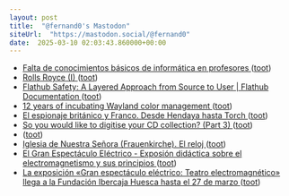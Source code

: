 ```yaml
---
layout: post
title:  "@fernand0's Mastodon"
siteUrl:  "https://mastodon.social/@fernand0"
date:  2025-03-10 02:03:43.860000+00:00
---
```

*  [Falta de conocimientos básicos de informática en profesores ](https://changlonet.com/blog/falta-de-conocimientos-bsicos-de-informtica-en-profesores) ([toot](https://mastodon.social/@fernand0/114135677262638353))
*  [Rolls Royce (I) ](https://avecesunafoto.wordpress.com/2025/03/09/rolls-royce-i) ([toot](https://mastodon.social/@fernand0/114133935494732759))
*  [Flathub Safety: A Layered Approach from Source to User \| Flathub Documentation ](https://docs.flathub.org/blog/app-safety-layered-approach-source-to-use) ([toot](https://mastodon.social/@fernand0/114133899913677808))
*  [12 years of incubating Wayland color management ](https://www.collabora.com/news-and-blog/news-and-events/12-years-of-incubating-wayland-color-management.htm) ([toot](https://mastodon.social/@fernand0/114133687183251494))
*  [El espionaje británico y Franco. Desde Hendaya hasta Torch ](https://puz.unizar.es/2979-el-espionaje-britanico-y-franco-desde-hendaya-hasta-torch.htm) ([toot](https://mastodon.social/@fernand0/114133145828520530))
*  [So you would like to digitise your CD collection? (Part 3) ](https://dev.to/fernand0/so-you-would-like-to-digitise-your-cd-collection-part-3-505) ([toot](https://mastodon.social/@fernand0/114132411906878627))
*  [ ](https://forocoches.com/foro/showthread.php?t=10270341) ([toot](https://mastodon.social/@fernand0/114132373136337222))
*  [Iglesia de Nuestra Señora (Frauenkirche). El reloj ](https://www.flickr.com/photos/fernand0/54359881251) ([toot](https://mastodon.social/@fernand0/114132308303805106))
*  [El Gran Espectáculo Eléctrico - Exposión didáctica sobre el electromagnetismo y sus principios ](https://granteatroelectrico.framer.website) ([toot](https://mastodon.social/@fernand0/114132132979283867))
*  [La exposición «Gran espectáculo eléctrico: Teatro electromagnético» llega a la Fundación Ibercaja Huesca hasta el 27 de marzo ](http://www.unizar.es/actualidad/vernoticia_ng.php?id=8859) ([toot](https://mastodon.social/@fernand0/114132054665278345))
